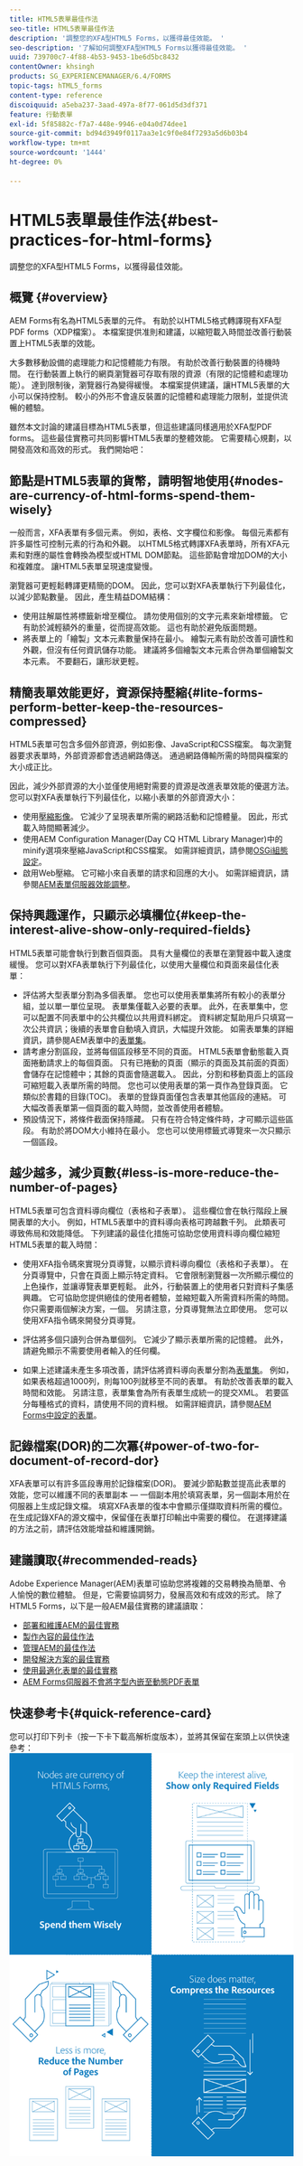 ```yaml
---
title: HTML5表單最佳作法
seo-title: HTML5表單最佳作法
description: '調整您的XFA型HTML5 Forms，以獲得最佳效能。 '
seo-description: '了解如何調整XFA型HTML5 Forms以獲得最佳效能。 '
uuid: 739700c7-4f88-4b53-9453-1be6d5bc8432
contentOwner: khsingh
products: SG_EXPERIENCEMANAGER/6.4/FORMS
topic-tags: hTML5_forms
content-type: reference
discoiquuid: a5eba237-3aad-497a-8f77-061d5d3df371
feature: 行動表單
exl-id: 5f85882c-f7a7-448e-9946-e04a0d74dee1
source-git-commit: bd94d3949f0117aa3e1c9f0e84f7293a5d6b03b4
workflow-type: tm+mt
source-wordcount: '1444'
ht-degree: 0%

---
```


# HTML5表單最佳作法{#best-practices-for-html-forms}

調整您的XFA型HTML5 Forms，以獲得最佳效能。

## 概覽 {#overview}

AEM Forms有名為HTML5表單的元件。 有助於以HTML5格式轉譯現有XFA型PDF forms（XDP檔案）。 本檔案提供准則和建議，以縮短載入時間並改善行動裝置上HTML5表單的效能。

大多數移動設備的處理能力和記憶體能力有限。 有助於改善行動裝置的待機時間。 在行動裝置上執行的網頁瀏覽器可存取有限的資源（有限的記憶體和處理功能）。 達到限制後，瀏覽器行為變得緩慢。 本檔案提供建議，讓HTML5表單的大小可以保持控制。 較小的外形不會違反裝置的記憶體和處理能力限制，並提供流暢的體驗。

雖然本文討論的建議目標為HTML5表單，但這些建議同樣適用於XFA型PDF forms。 這些最佳實務可共同影響HTML5表單的整體效能。 它需要精心規劃，以開發高效和高效的形式。 我們開始吧：

## 節點是HTML5表單的貨幣，請明智地使用{#nodes-are-currency-of-html-forms-spend-them-wisely}

一般而言，XFA表單有多個元素。 例如，表格、文字欄位和影像。 每個元素都有許多屬性可控制元素的行為和外觀。 以HTML5格式轉譯XFA表單時，所有XFA元素和對應的屬性會轉換為模型或HTML DOM節點。 這些節點會增加DOM的大小和複雜度。 讓HTML5表單呈現速度變慢。

瀏覽器可更輕鬆轉譯更精簡的DOM。 因此，您可以對XFA表單執行下列最佳化，以減少節點數量。 因此，產生精益DOM結構：

* 使用註解屬性將標籤新增至欄位。 請勿使用個別的文字元素來新增標籤。 它有助於減輕額外的重量，從而提高效能。 這也有助於避免版面問題。
* 將表單上的「繪製」文本元素數量保持在最小。 繪製元素有助於改善可讀性和外觀，但沒有任何資訊儲存功能。 建議將多個繪製文本元素合併為單個繪製文本元素。 不要翻石，讓形狀更輕。

## 精簡表單效能更好，資源保持壓縮{#lite-forms-perform-better-keep-the-resources-compressed}

HTML5表單可包含多個外部資源，例如影像、JavaScript和CSS檔案。 每次瀏覽器要求表單時，外部資源都會透過網路傳送。 通過網路傳輸所需的時間與檔案的大小成正比。

因此，減少外部資源的大小並僅使用絕對需要的資源是改進表單效能的優選方法。 您可以對XFA表單執行下列最佳化，以縮小表單的外部資源大小：

* 使用[壓縮影像](/help/assets/best-practices-for-optimizing-the-quality-of-your-images.md)。 它減少了呈現表單所需的網路活動和記憶體量。 因此，形式載入時間顯著減少。
* 使用AEM Configuration Manager(Day CQ HTML Library Manager)中的minify選項來壓縮JavaScript和CSS檔案。 如需詳細資訊，請參閱[OSGi組態設定](/help/sites-deploying/osgi-configuration-settings.md)。
* 啟用Web壓縮。 它可縮小來自表單的請求和回應的大小。 如需詳細資訊，請參閱[AEM表單伺服器效能調整](https://helpx.adobe.com/aem-forms/6-3/performance-tuning-aem-forms.html)。

## 保持興趣運作，只顯示必填欄位{#keep-the-interest-alive-show-only-required-fields}

HTML5表單可能會執行到數百個頁面。 具有大量欄位的表單在瀏覽器中載入速度緩慢。 您可以對XFA表單執行下列最佳化，以使用大量欄位和頁面來最佳化表單：

* 評估將大型表單分割為多個表單。 您也可以使用表單集將所有較小的表單分組，並以單一單位呈現。 表單集僅載入必要的表單。 此外，在表單集中，您可以配置不同表單中的公共欄位以共用資料綁定。 資料綁定幫助用戶只填寫一次公共資訊；後續的表單會自動填入資訊，大幅提升效能。 如需表單集的詳細資訊，請參閱AEM表單中的[表單集](https://helpx.adobe.com/aem-forms/6-3/formset-in-aem-forms.html)。
* 請考慮分割區段，並將每個區段移至不同的頁面。 HTML5表單會動態載入頁面捲動請求上的每個頁面。 只有已捲動的頁面（顯示的頁面及其前面的頁面）會儲存在記憶體中；其餘的頁面會隨選載入。 因此，分割和移動頁面上的區段可縮短載入表單所需的時間。 您也可以使用表單的第一頁作為登錄頁面。 它類似於書籍的目錄(TOC)。 表單的登錄頁面僅包含表單其他區段的連結。 可大幅改善表單第一個頁面的載入時間，並改善使用者體驗。
* 預設情況下，將條件截面保持隱藏。 只有在符合特定條件時，才可顯示這些區段。 有助於將DOM大小維持在最小。 您也可以使用標籤式導覽來一次只顯示一個區段。

## 越少越多，減少頁數{#less-is-more-reduce-the-number-of-pages}

HTML5表單可包含資料導向欄位（表格和子表單）。 這些欄位會在執行階段上展開表單的大小。 例如，HTML5表單中的資料導向表格可跨越數千列。 此類表可導致佈局和效能降低。 下列建議的最佳化措施可協助您使用資料導向欄位縮短HTML5表單的載入時間：

* 使用XFA指令碼來實現分頁導覽，以顯示資料導向欄位（表格和子表單）。 在分頁導覽中，只會在頁面上顯示特定資料。 它會限制瀏覽器一次所顯示欄位的上色操作，並讓導覽表單更輕鬆。 此外，行動裝置上的使用者只對資料子集感興趣。 它可協助您提供絕佳的使用者體驗，並縮短載入所需資料所需的時間。 你只需要兩個解決方案，一個。  另請注意，分頁導覽無法立即使用。 您可以使用XFA指令碼來開發分頁導覽。

* 評估將多個只讀列合併為單個列。 它減少了顯示表單所需的記憶體。 此外，請避免顯示不需要使用者輸入的任何欄。
* 如果上述建議未產生多項改善，請評估將資料導向表單分割為[表單集](https://helpx.adobe.com/aem-forms/6-3/formset-in-aem-forms.html)。 例如，如果表格超過1000列，則每100列就移至不同的表單。 有助於改善表單的載入時間和效能。  另請注意，表單集會為所有表單生成統一的提交XML。 若要區分每種格式的資料，請使用不同的資料根。 如需詳細資訊，請參閱[AEM Forms中設定的表單](https://helpx.adobe.com/aem-forms/6-3/formset-in-aem-forms.html)。

## 記錄檔案(DOR)的二次冪{#power-of-two-for-document-of-record-dor}

XFA表單可以有許多區段專用於記錄檔案(DOR)。 要減少節點數並提高此表單的效能，您可以維護不同的表單副本 — 一個副本用於填寫表單，另一個副本用於在伺服器上生成記錄文檔。 填寫XFA表單的復本中會顯示僅擷取資料所需的欄位。 在生成記錄XFA的源文檔中，保留僅在表單打印輸出中需要的欄位。 在選擇建議的方法之前，請評估效能增益和維護開銷。

## 建議讀取{#recommended-reads}

Adobe Experience Manager(AEM)表單可協助您將複雜的交易轉換為簡單、令人愉悅的數位體驗。 但是，它需要協調努力，發展高效和有成效的形式。 除了HTML5 Forms，以下是一般AEM最佳實務的建議讀取：

* [部署和維護AEM的最佳實務](/help/sites-deploying/best-practices.md)
* [製作內容的最佳作法](/help/sites-authoring/best-practices.md)
* [管理AEM的最佳作法](/help/sites-administering/administer-best-practices.md)
* [開發解決方案的最佳實務](/help/sites-developing/best-practices.md)
* [使用最適化表單的最佳實務](/help/forms/using/adaptive-forms-best-practices.md)
* [AEM Forms伺服器不會將字型內嵌至動態PDF表單](https://helpx.adobe.com/aem-forms/kb/aem-forms-server-does-not-embed-fonts-to-dynamic-pdf-form.html)

## 快速參考卡{#quick-reference-card}

您可以打印下列卡（按一下卡下載高解析度版本），並將其保留在案頭上以供快速參考：
[ ![HTML5 Forms最佳實務快速參考卡](do-not-localize/best-practices_reference_card.png)](assets/html5_forms_best_practices_reference_card.pdf)
